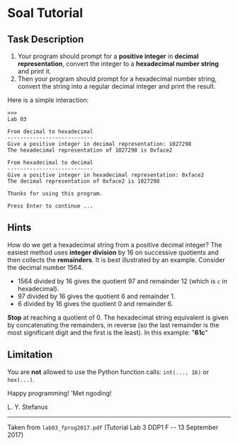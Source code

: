 # Soal Tutorial

## Task Description

1. Your program should prompt for a **positive integer** in **decimal
   representation**, convert the integer to a **hexadecimal number string** and
   print it.
2. Then your program should prompt for a hexadecimal number string, convert the
   string into a regular decimal integer and print the result.

Here is a simple interaction:

```
>>>
Lab 03

From decimal to hexadecimal
---------------------------
Give a positive integer in decimal representation: 1027298
The hexadecimal representation of 1027298 is 0xface2

From hexadecimal to decimal
---------------------------
Give a positive integer in hexadecimal representation: 0xface2
The decimal representation of 0xface2 is 1027298

Thanks for using this program.

Press Enter to continue ...
```

## Hints

How do we get a hexadecimal string from a positive decimal integer? The
easiest method uses **integer division** by 16 on successive quotients and
then collects the **remainders**. It is best illustrated by an example.
Consider the decimal number 1564.

- 1564 divided by 16 gives the quotient 97 and remainder 12 (which is `c` in
  hexadecimal).
- 97 divided by 16 gives the quotient 6 and remainder 1.
- 6 divided by 16 gives the quotient 0 and remainder 6.

**Stop** at reaching a quotient of 0. The hexadecimal string equivalent is
given by concatenating the remainders, in reverse (so the last remainder is
the most significant digit and the first is the least).
In this example: "**61c**"

## Limitation

You are **not** allowed to use the Python function calls: `int(..., 16)` or
`hex(...)`.

Happy programming! 'Met ngoding!

L. Y. Stefanus

---

Taken from `lab03_fprog2017.pdf` (Tutorial Lab 3 DDP1 F -- 13 September 2017)
